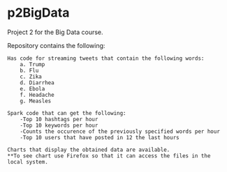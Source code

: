 # p2BigData

Project 2 for the Big Data course.

Repository contains the following:

    Has code for streaming tweets that contain the following words:
        a. Trump
        b. Flu
        c. Zika
        d. Diarrhea
        e. Ebola
        f. Headache
        g. Measles

    Spark code that can get the following:
        -Top 10 hashtags per hour
        -Top 10 keywords per hour
        -Counts the occurence of the previously specified words per hour
        -Top 10 users that have posted in 12 the last hours

    Charts that display the obtained data are available.
    **To see chart use Firefox so that it can access the files in the local system.
